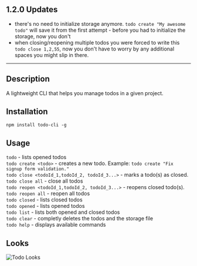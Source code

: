 ## 1.2.0 Updates
- there's no need to initialize storage anymore. `todo create "My awesome todo"` will save it from the first attempt - before you had to initialize the storage, now you don't  
- when closing/reopening multiple todos you were forced to write this `todo close 1,2,55`, now you don't have to worry by any additional spaces you might slip in there.

---

## Description
A lightweight CLI that helps you manage todos in a given project.

## Installation
`npm install todo-cli -g`

## Usage
`todo` - lists opened todos  
`todo create <todo>` - creates a new todo. Example: `todo create "Fix signup form validation."`  
`todo close <todoId_1,todoId_2, todoId_3...>` - marks a todo(s) as closed.  
`todo close all` - close all todos    
`todo reopen <todoId_1,todoId_2, todoId_3...>` - reopens closed todo(s).  
`todo reopen all` - reopen all todos    
`todo closed` - lists closed todos  
`todo opened` - lists opened todos  
`todo list` - lists both opened and closed todos  
`todo clear` - completly deletes the todos and the storage file  
`todo help` - displays available commands  

## Looks
![Todo Looks](http://content.screencast.com/users/cdruc/folders/Jing/media/d8c62813-0cc7-4739-ba77-03cc99f02859/2016-01-11_1505.png "Todo Looks")
